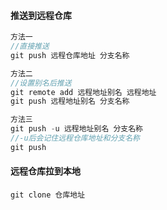 #### 推送到远程仓库

```js
方法一
//直接推送
git push 远程仓库地址 分支名称		

方法二
//设置别名后推送
git remote add 远程地址别名 远程地址
git push 远程地址别名 分支名称

方法三
git push -u 远程地址别名 分支名称
//-u后会记住远程仓库地址和分支名称
git push
```





#### 远程仓库拉到本地

```
git clone 仓库地址

```

